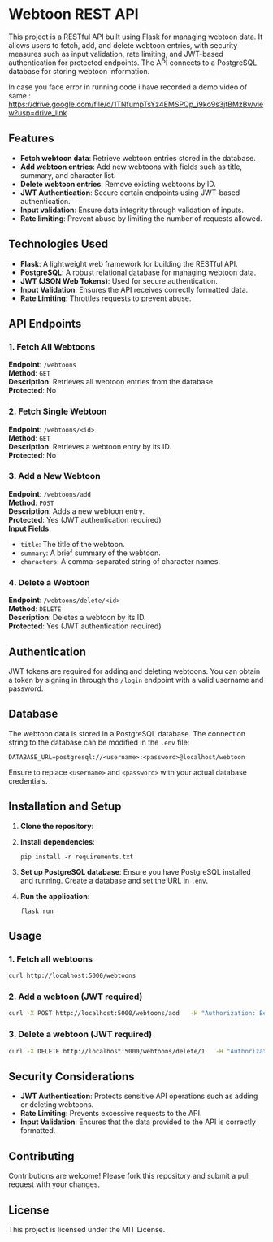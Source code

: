 
# Webtoon REST API

This project is a RESTful API built using Flask for managing webtoon data. It allows users to fetch, add, and delete webtoon entries, with security measures such as input validation, rate limiting, and JWT-based authentication for protected endpoints. The API connects to a PostgreSQL database for storing webtoon information.

In case you face error in running code i have recorded a demo video of same :
https://drive.google.com/file/d/1TNfumpTsYz4EMSPQp_i9ko9s3jtBMzBv/view?usp=drive_link


## Features
- **Fetch webtoon data**: Retrieve webtoon entries stored in the database.
- **Add webtoon entries**: Add new webtoons with fields such as title, summary, and character list.
- **Delete webtoon entries**: Remove existing webtoons by ID.
- **JWT Authentication**: Secure certain endpoints using JWT-based authentication.
- **Input validation**: Ensure data integrity through validation of inputs.
- **Rate limiting**: Prevent abuse by limiting the number of requests allowed.

## Technologies Used
- **Flask**: A lightweight web framework for building the RESTful API.
- **PostgreSQL**: A robust relational database for managing webtoon data.
- **JWT (JSON Web Tokens)**: Used for secure authentication.
- **Input Validation**: Ensures the API receives correctly formatted data.
- **Rate Limiting**: Throttles requests to prevent abuse.

## API Endpoints

### 1. Fetch All Webtoons
**Endpoint**: `/webtoons`  
**Method**: `GET`  
**Description**: Retrieves all webtoon entries from the database.  
**Protected**: No

### 2. Fetch Single Webtoon
**Endpoint**: `/webtoons/<id>`  
**Method**: `GET`  
**Description**: Retrieves a webtoon entry by its ID.  
**Protected**: No

### 3. Add a New Webtoon
**Endpoint**: `/webtoons/add`  
**Method**: `POST`  
**Description**: Adds a new webtoon entry.  
**Protected**: Yes (JWT authentication required)  
**Input Fields**:
- `title`: The title of the webtoon.
- `summary`: A brief summary of the webtoon.
- `characters`: A comma-separated string of character names.

### 4. Delete a Webtoon
**Endpoint**: `/webtoons/delete/<id>`  
**Method**: `DELETE`  
**Description**: Deletes a webtoon by its ID.  
**Protected**: Yes (JWT authentication required)

## Authentication
JWT tokens are required for adding and deleting webtoons. You can obtain a token by signing in through the `/login` endpoint with a valid username and password.

## Database
The webtoon data is stored in a PostgreSQL database. The connection string to the database can be modified in the `.env` file:

```
DATABASE_URL=postgresql://<username>:<password>@localhost/webtoon
```

Ensure to replace `<username>` and `<password>` with your actual database credentials.

## Installation and Setup

1. **Clone the repository**:


2. **Install dependencies**:
   ```
   pip install -r requirements.txt
   ```

3. **Set up PostgreSQL database**:
   Ensure you have PostgreSQL installed and running. Create a database and set the URL in `.env`.

4. **Run the application**:
   ```
   flask run
   ```


## Usage

### 1. Fetch all webtoons
```bash
curl http://localhost:5000/webtoons
```

### 2. Add a webtoon (JWT required)
```bash
curl -X POST http://localhost:5000/webtoons/add   -H "Authorization: Bearer <your_jwt_token>"   -d "title=Castle Swimmer"   -d "summary=A thrilling underwater adventure"   -d "characters=Jae-won, Su-min, Kwang-soo, Eun-young, The Guardian"
```

### 3. Delete a webtoon (JWT required)
```bash
curl -X DELETE http://localhost:5000/webtoons/delete/1   -H "Authorization: Bearer <your_jwt_token>"
```

## Security Considerations
- **JWT Authentication**: Protects sensitive API operations such as adding or deleting webtoons.
- **Rate Limiting**: Prevents excessive requests to the API.
- **Input Validation**: Ensures that the data provided to the API is correctly formatted.

## Contributing
Contributions are welcome! Please fork this repository and submit a pull request with your changes.

## License
This project is licensed under the MIT License.
